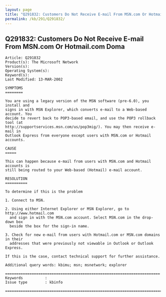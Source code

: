 ```yaml
---
layout: page
title: "Q291832: Customers Do Not Receive E-mail From MSN.com Or Hotmail.com Doma"
permalink: /kb/291/Q291832/
---
```


## Q291832: Customers Do Not Receive E-mail From MSN.com Or Hotmail.com Doma

	Article: Q291832
	Product(s): The Microsoft Network
	Version(s): 
	Operating System(s): 
	Keyword(s): 
	Last Modified: 13-MAR-2002
	
	SYMPTOMS
	========
	
	You are using a legacy version of the MSN software (pre-6.0), you install and
	signs in with MSN Explorer, which converts e-mail to a Web-based account. You
	decide to revert back to POP3-based email, and use the POP3 rollback tool (at
	http://supportservices.msn.com/us/pop3mig/). You may then receive e-mail in
	Outlook Express from everyone except users with MSN.com or Hotmail accounts.
	
	CAUSE
	=====
	
	This can happen because e-mail from users with MSN.com and Hotmail accounts is
	still being routed to your Web-based (Hotmail) e-mail account.
	
	RESOLUTION
	==========
	
	To determine if this is the problem
	
	1. Connect to MSN.
	
	2. Using either Internet Explorer or MSN Explorer, go to http://www.hotmail.com
	  and sign in with the MSN.com account. Select MSN.com in the drop-down box
	  beside the box for the sign-in name.
	
	3. Check for new e-mail from users with Hotmail.com or MSN.com domains in their
	  addresses that were previously not viewable in Outlook or Outlook Express.
	
	If this is the case, contact technical support for further assistance.
	
	Additional query words: kbimu; msn; msnetwork; explorer
	
	======================================================================
	Keywords          :  
	Issue type        : kbinfo
	
	=============================================================================
	
